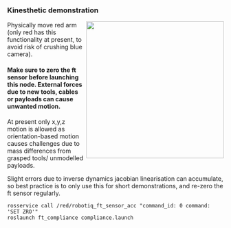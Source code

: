 ### Kinesthetic demonstration

<img align="right" alt="" src="https://github.com/ipab-rad/ft_compliance/ims/demo.gif" width="320" />Physically move red arm (only red has this functionality at present, to avoid risk of crushing blue camera). 

#### Make sure to zero the ft sensor before launching this node. External forces due to new tools, cables or payloads can cause unwanted motion. 

At present only x,y,z motion is allowed as orientation-based motion causes challenges due to mass differences from grasped tools/ unmodelled payloads.

Slight errors due to inverse dynamics jacobian linearisation can accumulate, so best practice is to only use this for short demonstrations, and re-zero the ft sensor regularly.


```
rosservice call /red/robotiq_ft_sensor_acc "command_id: 0 command: 'SET ZRO'"
roslaunch ft_compliance compliance.launch
```
